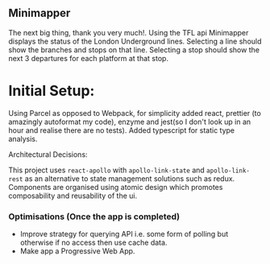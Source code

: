 ## Minimapper

The next big thing, thank you very much!.
Using the TFL api Minimapper displays the status of the
London Underground lines. Selecting a line should show the branches and stops
on that line. Selecting a stop should show the next 3 departures for each platform
at that stop.

# Initial Setup:

Using Parcel as opposed to Webpack, for simplicity
added react, prettier (to amazingly autoformat my code), enzyme and jest(so I don't look up in an hour and realise there are no tests).
Added typescript for static type analysis.

Architectural Decisions:

This project uses `react-apollo` with `apollo-link-state` and `apollo-link-rest`
as an alternative to state management solutions such as redux.
Components are organised using atomic design which promotes composability and reusability of the ui.

### Optimisations (Once the app is completed)

*   Improve strategy for querying API i.e. some form of polling but otherwise if no access then use cache data.
*   Make app a Progressive Web App.
